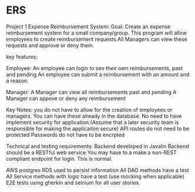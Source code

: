 # ERS
Project 1
Expense Reimbursement System:
Goal: Create an expense reimbursement system for a small company/group. 
This program will allow employees to create reimbursement requests.All Managers can view these requests and approve or deny them. 

key features:

Employee:
An employee can login to see their own reimbursements, past and pending
An employee can submit a reimbursement with an amount and a reason.


Manager:
A Manager can view all reimbursements past and pending
A Manager can appove or deny any reimbursement


Key Notes:
you do not have to allow for the creation of employees or managers.
You can have these already in the database.
No need to have implement security for application.(Assume that a later security team is responsible for making the applicaiton secure)
API routes do not need to be protected
Passwords do not have to be encrpted

Technical and testing requirements:
Backend developed in Javalin
Backend should be a RESTful web service
You may have to a make a non-REST compliant endpoint for login. This is normal.

AWS postgres RDS used to persist information
All DAO methods have a test
All Service methods with logic have a test (use mocking when applicable)
E2E tests using gherkin and selnium for all user stories.

